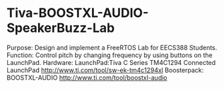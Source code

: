# Tiva-BOOSTXL-AUDIO-SpeakerBuzz-Lab
Purpose: Design and implement a FreeRTOS Lab for EECS388 Students.
Function: Control pitch by changing frequency by using buttons on the LaunchPad.
Hardware: 
  LaunchPad:Tiva C Series TM4C1294 Connected LaunchPad http://www.ti.com/tool/sw-ek-tm4c1294xl
  Boosterpack: BOOSTXL-AUDIO http://www.ti.com/tool/boostxl-audio
